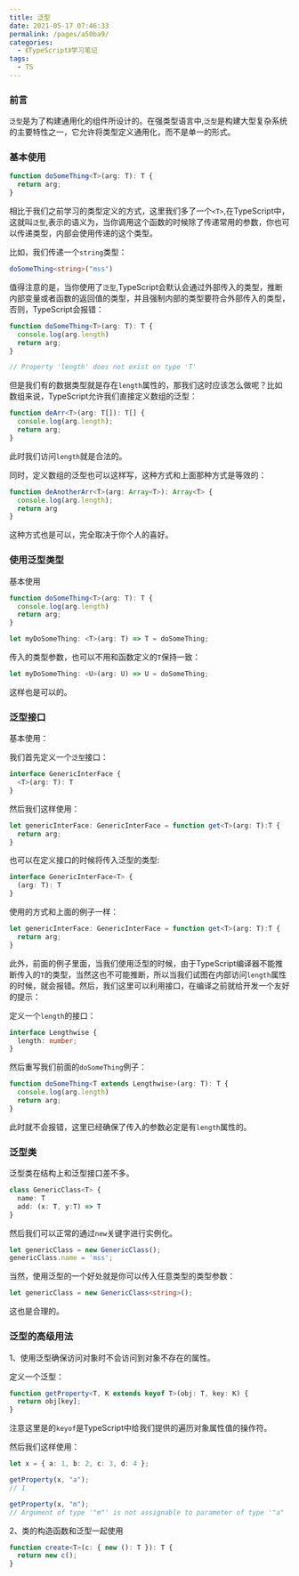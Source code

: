 ```yaml
---
title: 泛型
date: 2021-05-17 07:46:33
permalink: /pages/a50ba9/
categories:
  - 《TypeScript》学习笔记
tags:
  - TS
---
```

### 前言

`泛型`是为了构建通用化的组件所设计的。在强类型语言中,`泛型`是构建大型复杂系统的主要特性之一，它允许将类型定义通用化，而不是单一的形式。

### 基本使用

```typescript
function doSomeThing<T>(arg: T): T {
  return arg;
}
```

相比于我们之前学习的类型定义的方式，这里我们多了一个`<T>`,在TypeScript中，这就叫`泛型`,表示的语义为，当你调用这个函数的时候除了传递常用的参数，你也可以传递类型，内部会使用传递的这个类型。

比如，我们传递一个`string`类型：

```typescript
doSomeThing<string>("mss")
```

值得注意的是，当你使用了`泛型`,TypeScript会默认会通过外部传入的类型，推断内部变量或者函数的返回值的类型，并且强制内部的类型要符合外部传入的类型，否则，TypeScript会报错：

```typescript
function doSomeThing<T>(arg: T): T {
  console.log(arg.length)
  return arg;
}

// Property 'length' does not exist on type 'T'
```

但是我们有的数据类型就是存在`length`属性的，那我们这时应该怎么做呢？比如数组来说，TypeScript允许我们直接定义数组的泛型：

```typescript
function deArr<T>(arg: T[]): T[] {
  console.log(arg.length);
  return arg;
}
```

此时我们访问`length`就是合法的。

同时，定义数组的泛型也可以这样写，这种方式和上面那种方式是等效的：

```typescript
function deAnotherArr<T>(arg: Array<T>): Array<T> {
  console.log(arg.length);
  return arg
}
```

这种方式也是可以，完全取决于你个人的喜好。

### 使用泛型类型

基本使用

```typescript
function doSomeThing<T>(arg: T): T {
  console.log(arg.length)
  return arg;
}

let myDoSomeThing: <T>(arg: T) => T = doSomeThing;
```

传入的类型参数，也可以不用和函数定义的`T`保持一致：

```typescript
let myDoSomeThing: <U>(arg: U) => U = doSomeThing;
```

这样也是可以的。

### 泛型接口

基本使用：

我们首先定义一个`泛型`接口：

```typescript
interface GenericInterFace {
  <T>(arg: T): T
}
```

然后我们这样使用：

```typescript
let genericInterFace: GenericInterFace = function get<T>(arg: T):T {
  return arg;
}
```

也可以在定义接口的时候将传入泛型的类型:

```typescript
interface GenericInterFace<T> {
  (arg: T): T
}
```

使用的方式和上面的例子一样：

```typescript
let genericInterFace: GenericInterFace = function get<T>(arg: T):T {
  return arg;
}
```

此外，前面的例子里面，当我们使用泛型的时候，由于TypeScript编译器不能推断传入的`T`的类型，当然这也不可能推断，所以当我们试图在内部访问`length`属性的时候，就会报错。然后，我们这里可以利用接口，在编译之前就给开发一个友好的提示：

定义一个`length`的接口：

```typescript
interface Lengthwise {
  length: number;
}
```

然后重写我们前面的`doSomeThing`例子：

```typescript
function doSomeThing<T extends Lengthwise>(arg: T): T {
  console.log(arg.length)
  return arg;
}
```

此时就不会报错，这里已经确保了传入的参数必定是有`length`属性的。

### 泛型类

泛型类在结构上和泛型接口差不多。

```typescript
class GenericClass<T> {
  name: T
  add: (x: T, y:T) => T
}
```

然后我们可以正常的通过`new`关键字进行实例化。

```typescript
let genericClass = new GenericClass();
genericClass.name = 'mss';
```

当然，使用泛型的一个好处就是你可以传入任意类型的类型参数：

```typescript
let genericClass = new GenericClass<string>();
```

这也是合理的。

### 泛型的高级用法

1、使用泛型确保访问对象时不会访问到对象不存在的属性。

定义一个泛型：

```typescript
function getProperty<T, K extends keyof T>(obj: T, key: K) {
  return obj[key];
}
```

注意这里是的`keyof`是TypeScript中给我们提供的遍历对象属性值的操作符。

然后我们这样使用：

```typescript
let x = { a: 1, b: 2, c: 3, d: 4 };

getProperty(x, "a");
// 1

getProperty(x, "m");
// Argument of type '"m"' is not assignable to parameter of type '"a" | "b" | "c" | "d"'.
```

2、类的构造函数和泛型一起使用

```typescript
function create<T>(c: { new (): T }): T {
  return new c();
}
```
